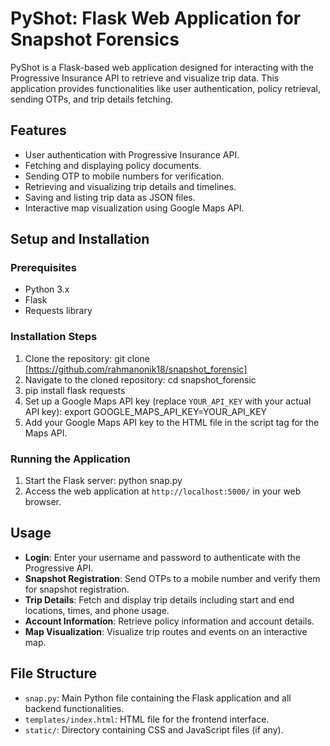 # PyShot: Flask Web Application for Snapshot Forensics

PyShot is a Flask-based web application designed for interacting with the Progressive Insurance API to retrieve and visualize trip data. This application provides functionalities like user authentication, policy retrieval, sending OTPs, and trip details fetching.

## Features
- User authentication with Progressive Insurance API.
- Fetching and displaying policy documents.
- Sending OTP to mobile numbers for verification.
- Retrieving and visualizing trip details and timelines.
- Saving and listing trip data as JSON files.
- Interactive map visualization using Google Maps API.

## Setup and Installation

### Prerequisites
- Python 3.x
- Flask
- Requests library

### Installation Steps
1. Clone the repository: git clone [https://github.com/rahmanonik18/snapshot_forensic]
2. Navigate to the cloned repository: cd snapshot_forensic
3. pip install flask requests
4. Set up a Google Maps API key (replace `YOUR_API_KEY` with your actual API key): export GOOGLE_MAPS_API_KEY=YOUR_API_KEY
5. Add your Google Maps API key to the HTML file in the script tag for the Maps API.

### Running the Application
1. Start the Flask server: python snap.py
2. Access the web application at `http://localhost:5000/` in your web browser.

## Usage
- **Login**: Enter your username and password to authenticate with the Progressive API.
- **Snapshot Registration**: Send OTPs to a mobile number and verify them for snapshot registration.
- **Trip Details**: Fetch and display trip details including start and end locations, times, and phone usage.
- **Account Information**: Retrieve policy information and account details.
- **Map Visualization**: Visualize trip routes and events on an interactive map.

## File Structure
- `snap.py`: Main Python file containing the Flask application and all backend functionalities.
- `templates/index.html`: HTML file for the frontend interface.
- `static/`: Directory containing CSS and JavaScript files (if any).

